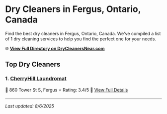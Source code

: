 # Dry Cleaners in Fergus, Ontario, Canada

Find the best dry cleaners in Fergus, Ontario, Canada. We've compiled a list of 1 dry cleaning services to help you find the perfect one for your needs.

🌐 **[View Full Directory on DryCleanersNear.com](https://drycleanersnear.com/city/Canada/Ontario/Fergus)**

## Top Dry Cleaners

### 1. [CherryHill Laundromat](https://drycleanersnear.com/dryCleaner/68901436913e4c7c8f7e96c8/cherryhill-laundromat)
📍 860 Tower St S, Fergus
⭐ Rating: 3.4/5
🔗 [View Full Details](https://drycleanersnear.com/dryCleaner/68901436913e4c7c8f7e96c8/cherryhill-laundromat)


---

*Last updated: 8/6/2025*
